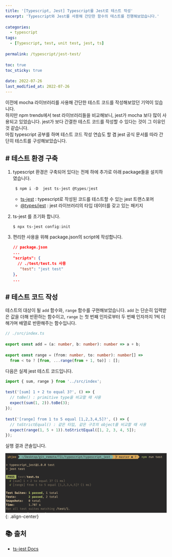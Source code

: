 ```yaml
---
title: '[Typescript, Jest] Typescript를 Jest로 테스트 작성'
excerpt: 'Typescript와 Jest를 사용해 간단한 함수의 테스트를 진행해보았습니다.'

categories:
  - typescript
tags:
  - [Typescript, test, unit test, jest, ts]

permalink: /typescript/jest-test/

toc: true
toc_sticky: true

date: 2022-07-26
last_modified_at: 2022-07-26
---
```


이전에 mocha 라이브러리를 사용해 간단한 테스트 코드를 작성해보았던 기억이 있습니다.  
하지만 npm trends에서 test 라이브러리들을 비교해보니, jest가 mocha 보다 많이 사용되고 있었습니다.
jest가 보다 간결한 테스트 코드를 작성할 수 있다는 것이 그 이유인 것 같습니다.  
 마침 typescript 공부를 하며 테스트 코드 작성 연습도 할 겸 jest 공식 문서를 따라 간단히 테스트를 구성해보았습니다.

## <strong>#</strong> 테스트 환경 구축

1. typescript 환경은 구축되어 있다는 전제 하에 추가로 아래 package들을 설치하였습니다.

   ```powershell
    $ npm i -D  jest ts-jest @types/jest
   ```

   - <u>ts-jest</u> : typescript로 작성된 코드를 테스트할 수 있는 jest 트랜스포머
   - <u>@types/jest</u> : jest 라이브러리의 타입 데이터를 갖고 있는 패키지

2. ts-jest 를 초기화 합니다.

   ```powershell
   $ npx ts-jest config:init
   ```

3. 편리한 사용을 위해 package.json의 script에 작성합니다.
   ```json
   // package.json
   ...
   "scripts": {
     // ./test/test.ts 사용
      "test": "jest test"
   },
   ...
   ```

## <strong>#</strong> 테스트 코드 작성

테스트의 대상이 될 `add` 함수와, `range` 함수를 구현해보았습니다.
`add` 는 단순히 입력받은 값을 더해 반환하는 함수이고, `range` 는 첫 번째 인자로부터 두 번째 인자까지 1씩 더해가며 배열로 반환해주는 함수입니다.

```typescript
// ./src/index.ts

export const add = (a: number, b: number): number => a + b;

export const range = (from: number, to: number): number[] =>
  from < to ? [from, ...range(from + 1, to)] : [];
```

다음은 실제 jest 테스트 코드입니다.

```ts
import { sum, range } from '../src/index';

test('[sum] 1 + 2 to equal 3?', () => {
  // toBe() : primitive type을 비교할 때 사용
  expect(sum(1, 2)).toBe(3);
});

test('[range] from 1 to 5 equal [1,2,3,4,5]?', () => {
  // toStrictEqual() : 같은 타입, 같은 구조의 object를 비교할 때 사용
  expect(range(1, 5 + 1)).toStrictEqual([1, 2, 3, 4, 5]);
});
```

실행 결과 콘솔입니다.

![typescript-jest](/assets/images/posts_img/typescript/typescript-jest.png){: .align-center}

## **📚 출처**

- [ts-jest Docs](https://kulshekhar.github.io/ts-jest/docs/)
